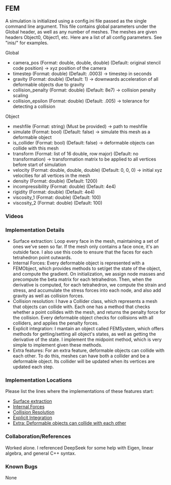 ## FEM

A simulation is initialized using a config.ini file passed as the single command line argument. This file contains global parameters under the Global header, as well as any number of meshes. The meshes are given headers Object0, Object1, etc. Here are a list of all config parameters. See "inis/" for examples.

Global
- camera_pos (Format: double, double, double) (Default: original stencil code position) -> xyz position of the camera 
- timestep (Format: double) (Default: .0003) -> timestep in seconds
- gravity (Format: double) (Default: 1) -> downwards acceleration of all deformable objects due to gravity
- collision_penalty (Format: double) (Default: 8e7) -> collision penalty scaling
- collision_epsilon (Format: double) (Default: .005) -> tolerance for detecting a collision

Object
- meshfile (Format: string) (Must be provided) -> path to meshfile
- simulate (Format: bool) (Default: false) -> simulate this mesh as a deformable object
- is_collider (Format: bool) (Default: false) -> deformable objects can collide with this mesh
- transform (Format: list of 16 double, row major) (Default: no transformation) -> transformation matrix to be applied to all vertices before start of simulation
- velocity (Format: double, double, double) (Default: 0, 0, 0) -> initial xyz velocities for all vertices in the mesh
- density (Format: double) (Default: 1200)
- incompressibility (Format: double) (Default: 4e4)
- rigidity (Format: double) (Default: 4e4)
- viscosity_1 (Format: double) (Default: 100)
- viscosity_2 (Format: double) (Default: 100)

### Videos

### Implementation Details

- Surface extraction: Loop every face in the mesh, maintaining a set of ones we've seen so far. If the mesh only contains a face once, it's an outside face. I also use this code to ensure that the faces for each tetrahedron point outwards.
- Internal Forces: Every deformable object is represented with a FEMObject, which provides methods to set/get the state of the object, and compute the gradient. On initialization, we assign node masses and precompute the beta matrix for each tetrahedron. Then, when the derivative is computed, for each tetrahedron, we compute the strain and stress, and accumulate the stress forces into each node, and also add gravity as well as collision forces.
- Collision resolution: I have a Collider class, which represents a mesh that objects can collide with. Each one has a method that checks whether a point collides with the mesh, and returns the penalty force for the collision. Every deformable object checks for collisions with all colliders, and applies the penalty forces.
- Explicit integration: I mantain an object called FEMSystem, which offers methods for getting/setting all object's states, as well as getting the derivative of the state. I implement the midpoint method, which is very simple to implement given these methods.
- Extra features: For an extra feature, deformable objects can collide with each other. To do this, meshes can have both a collider and be a deformable object. Its collider will be updated when its vertices are updated each step.

### Implementation Locations

Please list the lines where the implementations of these features start:

- [Surface extraction]()
- [Internal Forces]()
- [Collision Resolution]()
- [Explicit Integration]()
- [Extra: Deformable objects can collide with each other]()


### Collaboration/References
Worked alone. I referenced DeepSeek for some help with Eigen, linear algebra, and general C++ syntax.

### Known Bugs
None